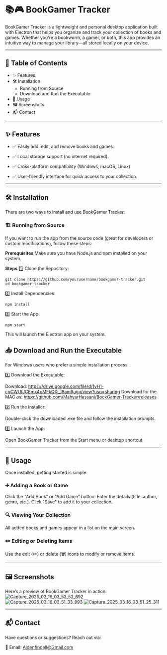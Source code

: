 # 📚🎮 BookGamer Tracker
BookGamer Tracker is a lightweight and personal desktop application built with Electron that helps you organize and track your collection of books and games. 
Whether you're a bookworm, a gamer, or both, this app provides an intuitive way to manage your library—all stored locally on your device.

--------------------------------------------

## 📖 Table of Contents
- ✨ Features
- 🛠 Installation
    - Running from Source
    - Download and Run the Executable
- 🚀 Usage
- 🖼 Screenshots
- 📬 Contact

----------------------------------------------

## ✨ Features
- ✅ Easily add, edit, and remove books and games.

- ✅ Local storage support (no internet required).

- ✅ Cross-platform compatibility (Windows, macOS, Linux).

- ✅ User-friendly interface for quick access to your collection.

--------------------------------------------------------

## 🛠 Installation
There are two ways to install and use BookGamer Tracker:

### 🏗 Running from Source
If you want to run the app from the source code (great for developers or custom modifications), follow these steps:

**Prerequisites**
Make sure you have Node.js and npm installed on your system.

**Steps**
1️⃣ Clone the Repository:
```
git clone https://github.com/yourusername/bookgamer-tracker.git
cd bookgamer-tracker
```
2️⃣ Install Dependencies:
```
npm install
```
3️⃣ Start the App:
```
npm start
```
This will launch the Electron app on your system.

## 📥 Download and Run the Executable
For Windows users who prefer a simple installation process:

1️⃣ Download the Executable:

Download: https://drive.google.com/file/d/1vH1-cpCWUfJCEmx4pMFkQXi_l8amRuga/view?usp=sharing
Download for the MAC os: https://github.com/MahyarHassani/BookGamer-Tracker/releases

2️⃣ Run the Installer:

Double-click the downloaded .exe file and follow the installation prompts.

3️⃣ Launch the App:

Open BookGamer Tracker from the Start menu or desktop shortcut.

------------------------------------------------------------

## 🚀 Usage
Once installed, getting started is simple:

### **➕ Adding a Book or Game**
Click the "Add Book" or "Add Game" button.
Enter the details (title, author, genre, etc.).
Click "Save" to add it to your collection.
### **🔍 Viewing Your Collection**
All added books and games appear in a list on the main screen.
### **✏️ Editing or Deleting Items**
Use the edit (✏️) or delete (🗑) icons to modify or remove items.

--------------------------------------------------------------------------------------
## 🖼 Screenshots
Here’s a preview of BookGamer Tracker in action:
![Capture_2025_03_16_03_53_52_692](https://github.com/user-attachments/assets/df92d8f4-8c03-4d5a-8998-2784550019cc)
![Capture_2025_03_16_03_51_33_993](https://github.com/user-attachments/assets/3e96ea42-f9da-49a6-8ea5-14eb4f7fdf4b)
![Capture_2025_03_16_03_51_25_311](https://github.com/user-attachments/assets/33fdaf89-5e53-4d22-b53a-5cf87f5c7a9a)

---------------------------------------------------------
## 📬 Contact
Have questions or suggestions? Reach out via:

📧 Email: Aidenfindell@Gmail.com
